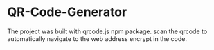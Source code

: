 # QR-Code-Generator
The project was built with qrcode.js npm package. scan the qrcode to automatically navigate to the web address encrypt in the code.
